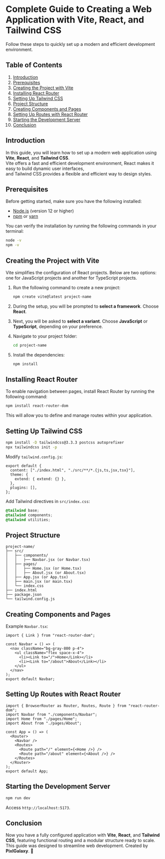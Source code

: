# Complete Guide to Creating a Web Application with Vite, React, and Tailwind CSS

Follow these steps to quickly set up a modern and efficient development environment.

## Table of Contents

1. [Introduction](#introduction)
2. [Prerequisites](#prerequisites)
3. [Creating the Project with Vite](#creating-the-project-with-vite)
4. [Installing React Router](#installing-react-router)
5. [Setting Up Tailwind CSS](#setting-up-tailwind-css)
6. [Project Structure](#project-structure)
7. [Creating Components and Pages](#creating-components-and-pages)
8. [Setting Up Routes with React Router](#setting-up-routes-with-react-router)
9. [Starting the Development Server](#starting-the-development-server)
10. [Conclusion](#conclusion)

## Introduction

In this guide, you will learn how to set up a modern web application using **Vite**, **React**, and **Tailwind CSS**.  
Vite offers a fast and efficient development environment, React makes it easy to build dynamic user interfaces,  
and Tailwind CSS provides a flexible and efficient way to design styles.

## Prerequisites

Before getting started, make sure you have the following installed:

- [Node.js](https://nodejs.org/) (version 12 or higher)
- [npm](https://www.npmjs.com/) or [yarn](https://yarnpkg.com/)

You can verify the installation by running the following commands in your terminal:

```bash
node -v
npm -v
```

## Creating the Project with Vite

Vite simplifies the configuration of React projects. Below are two options: one for JavaScript projects and another for TypeScript projects.

1. Run the following command to create a new project:
   
   ```bash
   npm create vite@latest project-name
   ```

2. During the setup, you will be prompted to **select a framework**. Choose **React**.

3. Next, you will be asked to **select a variant**. Choose **JavaScript** or **TypeScript**, depending on your preference.

4. Navigate to your project folder:

   ```bash
   cd project-name
   ```

5. Install the dependencies:

   ```bash
   npm install
   ```
   
## Installing React Router

To enable navigation between pages, install React Router by running the following command:

```bash
npm install react-router-dom
```

This will allow you to define and manage routes within your application.

## Setting Up Tailwind CSS

```bash
npm install -D tailwindcss@3.3.3 postcss autoprefixer
npx tailwindcss init -p
```

Modify `tailwind.config.js`:

```/** @type {import('tailwindcss').Config} */
export default {
  content: ["./index.html", "./src/**/*.{js,ts,jsx,tsx}"],
  theme: {
    extend: { extend: {} },
  },
  plugins: [],
};
```

Add Tailwind directives in `src/index.css`:

```css
@tailwind base;
@tailwind components;
@tailwind utilities;
```

## Project Structure

```
project-name/
├── src/
│   ├── components/
│   │   ├── Navbar.jsx (or Navbar.tsx)
│   ├── pages/
│   │   ├── Home.jsx (or Home.tsx)
│   │   ├── About.jsx (or About.tsx)
│   ├── App.jsx (or App.tsx)
│   ├── main.jsx (or main.tsx)
│   └── index.css
├── index.html
├── package.json
└── tailwind.config.js
```

## Creating Components and Pages

Example `Navbar.tsx`:

```tsx
import { Link } from "react-router-dom";

const Navbar = () => (
  <nav className="bg-gray-800 p-4">
    <ul className="flex space-x-4">
      <li><Link to="/">Home</Link></li>
      <li><Link to="/about">About</Link></li>
    </ul>
  </nav>
);
export default Navbar;
```

## Setting Up Routes with React Router

```tsx
import { BrowserRouter as Router, Routes, Route } from "react-router-dom";
import Navbar from "./components/Navbar";
import Home from "./pages/Home";
import About from "./pages/About";

const App = () => (
  <Router>
    <Navbar />
    <Routes>
      <Route path="/" element={<Home />} />
      <Route path="/about" element={<About />} />
    </Routes>
  </Router>
);
export default App;
```

## Starting the Development Server

```bash
npm run dev
```

Access `http://localhost:5173`.

## Conclusion

Now you have a fully configured application with **Vite**, **React**, and **Tailwind CSS**, featuring functional routing and a modular structure ready to scale.  
This guide was designed to streamline web development. Created by **PixlGalaxy**. 🚀
